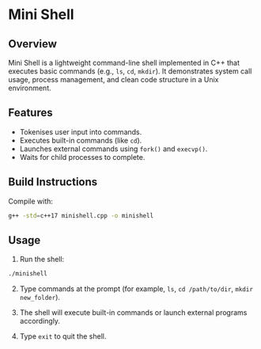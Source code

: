 # Mini Shell

## Overview
Mini Shell is a lightweight command-line shell implemented in C++ that executes basic commands (e.g., `ls`, `cd`, `mkdir`). It demonstrates system call usage, process management, and clean code structure in a Unix environment.

## Features
- Tokenises user input into commands.
- Executes built-in commands (like `cd`).
- Launches external commands using `fork()` and `execvp()`.
- Waits for child processes to complete.

## Build Instructions
Compile with:
```sh
g++ -std=c++17 minishell.cpp -o minishell
```
## Usage
1. Run the shell:
```sh
./minishell
```
2. Type commands at the prompt (for example, `ls`, `cd /path/to/dir`, `mkdir new_folder`).

3. The shell will execute built-in commands or launch external programs accordingly.

4. Type `exit` to quit the shell.
